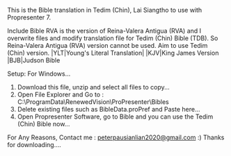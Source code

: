 This is the Bible translation in Tedim (Chin), Lai Siangtho to use with Propresenter 7.

Include Bible
RVA is the version of Reina-Valera Antigua (RVA) and I overwrite files and modify translation file for Tedim (Chin) Bible (TDB). So Reina-Valera Antigua (RVA) version cannot be used. Aim to use Tedim (Chin) version.
|YLT|Young's Literal Translation|
|KJV|King James Version
|BJB|Judson Bible


Setup:
For Windows...

1. Download this file, unzip and select all files to copy...
2. Open File Explorer and Go to : C:\ProgramData\RenewedVision\ProPresenter\Bibles
3. Delete existing files such as BibleData.proPref and Paste here...
4. Open Propresenter Software, go to Bible and you can use the Tedim (Chin) Bible now...

For Any Reasons, Contact me : peterpausianlian2020@gmail.com :)
Thanks for downloading....
